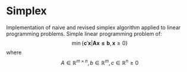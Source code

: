 # Simplex

Implementation of naive and revised simplex algorithm applied to linear programming problems. Simple linear programming problem of:
$$
\min \{\mathbf{c}'\mathbf{x}| \mathbf{Ax \leq b}, \mathbf{x} \geq 0\}
$$
where $$A \in \mathbb{R}^{m \times n}, b\in \mathbb{R}^{m}, c\in \mathbb{R}^{n} \geq 0$$